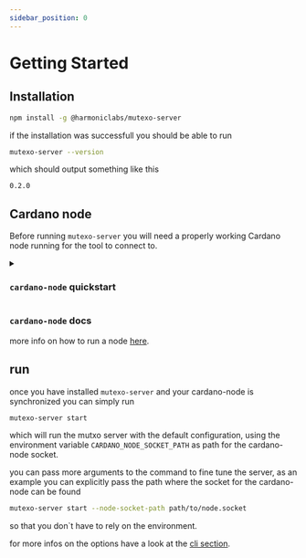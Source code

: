 ```yaml
---
sidebar_position: 0
---
```


# Getting Started

## Installation

```bash
npm install -g @harmoniclabs/mutexo-server
```

if the installation was successfull you should be able to run

```bash
mutexo-server --version
```

which should output something like this
```
0.2.0
```

## Cardano node

Before running `mutexo-server` you will need a properly working Cardano node running for the tool to connect to.


<details>
<summary>

### `cardano-node` quickstart

</summary>

<p>

Here we'll go over some quick comands to quicly setup a node in preprod testnet.

First create a fresh directory if you don't have already one to work in

```shell
mkdir tmp-cardano
cd tmp-cardano
```synced
#### installation

If you don't already have one, install the `cardano-node` binaries from the [official github repository](https://github.com/IntersectMBO/cardano-node/releases/)

once you have the binaries, move or copy them in a directory where the computer can find it.

In linux usually `/usr/bin` should work

```shell
cp path/to/binary/cardano-node /usr/bin/cardano-node
```

if you have installed it correctly running

```shell
cardano-node --version
```

should work without errors.

### running

Once you have the node, inside our directory, we'll create a place for all the configurations files the cardano node needs

```shell
mkdir config_files
cd config_files
```

where we'll fetch the files needed as described in the [`cardano-node` documentation](https://developers.cardano.org/docs/get-started/cardano-node/running-cardano/#testnet--preprod)

```shell
curl -O -J https://book.play.dev.cardano.org/environments/preprod/config.json
curl -O -J https://book.play.dev.cardano.org/environments/preprod/db-sync-config.json
curl -O -J https://book.play.dev.cardano.org/environments/preprod/submit-api-config.json
curl -O -J https://book.play.dev.cardano.org/environments/preprod/topology.json
curl -O -J https://book.play.dev.cardano.org/environments/preprod/byron-genesis.json
curl -O -J https://book.play.dev.cardano.org/environments/preprod/shelley-genesis.json
curl -O -J https://book.play.dev.cardano.org/environments/preprod/alonzo-genesis.json
curl -O -J https://book.play.dev.cardano.org/environments/preprod/conway-genesis.json
```

with this configuration files we can go back

```shell
cd ..
```

and finally we can run the node

```shell
cardano-node run \
   --topology ./config_files/topology.json \
   --database-path ./db \
   --socket-path ./db/node.socket \
   --config ./config_files/config.json \
   --host-addr 0.0.0.0 \
   --port 3000
```

</p>

</details>


### `cardano-node` docs

more info on how to run a node [here](https://developers.cardano.org/docs/get-started/cardano-node/running-cardano/).


## run

once you have installed `mutexo-server` and your cardano-node is synchronized you can simply run

```bash
mutexo-server start
```

which will run the mutxo server with the default configuration, using the environment variable `CARDANO_NODE_SOCKET_PATH` as path for the cardano-node socket.

you can pass more arguments to the command to fine tune the server, as an example you can explicitly pass the path where the socket for the cardano-node can be found

```bash
mutexo-server start --node-socket-path path/to/node.socket
```

so that you don`t have to rely on the environment.

for more infos on the options have a look at the [cli section](./cli).